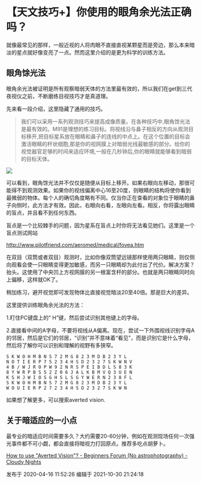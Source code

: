 # 【天文技巧+】你使用的眼角余光法正确吗？

就像最常见的那样，一般近视的人将肉眼不直接直视某颗星而是旁边，那么本来暗淡的星点就好像变亮了一点。然而这里介绍的是更为科学的训练方法。

## 眼角馀光法

眼角余光法被证明是所有观察暗弱天体的方法里最有效的，所以我们在get到三代夜视仪之前，不断磨练目视技巧才是真道理。

先来看一段介绍，这里隐藏了通用的技巧。

>
> 我们可以采用一系列观测技巧来提高成像质量。在各种技巧中,眼角馀光法是最有效的。M91是理想的练习目标。将视线沿与鼻子相反的方向从观测目标移开,把目标星系放在眼睛和鼻子的连线的中点上。在这个位置的目标会激活眼睛的杆状细胞,那是你的视网膜上对暗弱光线最敏感的部分。给你的视觉器官足够的时间来适应环境,一般在几秒钟后,你的眼睛就能够看到暗弱的目标天体。

![](https://pic3.zhimg.com/v2-20c734eaea0b9b3d83af774f4abcba4e_720w.png?source=d16d100b)

  
可以看到，眼角馀光法并不仅仅是随便从目标上移开。如果右眼向左移动，那很可能得不到观测效果。如果你的视线偏离中心16至20度，则眼睛的结构将使你看到最微弱的物体。每个人的确切角度略有不同。仅当你正在查看的对象位于眼睛的鼻子向侧时，此方法才有效。因此，右眼向右看，左眼向左看。相反，你将露出眼睛的盲点，并且看不到任何东西。

盲点是一个比较棘手的问题，因为星系在盲点上时你将无法看见她们。这里是一个盲点测试网站

<http://www.pilotfriend.com/aeromed/medical/fovea.htm>

在双目（双筒或者双目）观测时，比如你像双筒望远镜那样使用两只眼睛，则仅侧向观看会使一只眼睛变得更加敏感，而另一只眼睛却为此付出了代价。解决方案？抬头。这使用了中央凹上方视网膜的另一根富含杆的部分。也就是两只眼睛同时向上偏移，这样就OK了。

稍加练习，避开视觉即可发现物体比直接视觉暗淡20至40倍。那是巨大的差异。

  

这里提供训练眼角余光法的方法：

1.盯住PC键盘上的“ H”键，然后尝试识别其他键上的字母。

2.直接看中间的A字母，不要将视线从A偏离。现在，尝试一下外围视线识别字母A的邻居，然后是它们的邻居，“识别”并不意味着“看见”，而是识别它是什么字母，然后将了解你可以识别和理解的视野有多狭窄。

    
    
    S K W O H M B N S 7 2 M G 8 2 3 M D B 2 3 Y L
    N O T I E R P 7 5 2 3 4 H S D 2 3 2 7 S K W N V
    4 B / W J R O P W 9 2 N R S P E I B D L S 8 3 K
    8 Y W R P B S 5 2 Z 0 6 J A L K B M V Q 3 U E N
    K S H J W I O S G H S L S G Y W E R N 2 3 8 F L
    S K W O H M B N S 7 2 M G 8 2 3 M D B 2 3 Y L
    W O U I E R P 2 7 2 3 4 H S D 2 3 2 7 S K W N

  

如果想了解更多，可以搜索averted vision.

##  **关于暗适应的一小点**

最专业的暗适应时间需要多久？大约需要20-60分钟，例如在观测现场任何一次强光事件都不可小觑，都会直接将暗视力打回原点。推荐多吃点胡萝卜。

[How to use "Averted Vision"? - Beginners Forum (No astrophotography) - Cloudy
Nights](https://www.cloudynights.com/topic/321794-how-to-use-averted-vision/)

发布于 2020-04-16 11:52:26 编辑于 2021-10-30 21:24:18

